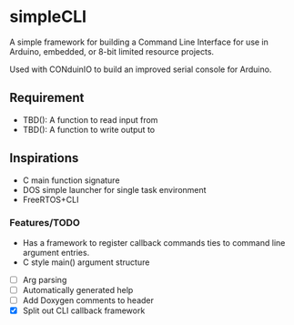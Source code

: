 # simpleCLI
A simple framework for building a Command Line Interface for use in Arduino, embedded,  or 8-bit limited resource projects.

Used with CONduinIO to build an improved serial console for Arduino.

## Requirement
- TBD(): A function to read input from
- TBD(): A function to write output to

## Inspirations
- C main function signature
- DOS simple launcher for single task environment
- FreeRTOS+CLI

### Features/TODO
- Has a framework to register callback commands ties to command line argument entries.
- C style main() argument structure
- [ ] Arg parsing
- [ ] Automatically generated help
- [ ] Add Doxygen comments to header
- [x] Split out CLI callback framework
